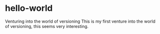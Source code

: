 # hello-world
Venturing into the world of versioning
This is my first venture into the world of versioning, this seems very interesting.
